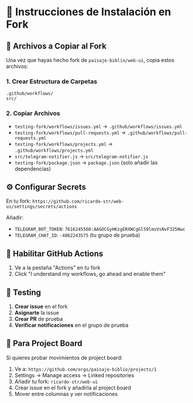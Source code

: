 # 🧪 Instrucciones de Instalación en Fork

## 📁 Archivos a Copiar al Fork

Una vez que hayas hecho fork de `paisaje-biblio/web-ui`, copia estos archivos:

### 1. Crear Estructura de Carpetas
```
.github/workflows/
src/
```

### 2. Copiar Archivos
- `testing-fork/workflows/issues.yml` → `.github/workflows/issues.yml`
- `testing-fork/workflows/pull-requests.yml` → `.github/workflows/pull-requests.yml`  
- `testing-fork/workflows/projects.yml` → `.github/workflows/projects.yml`
- `src/telegram-notifier.js` → `src/telegram-notifier.js`
- `testing-fork/package.json` → `package.json` (solo añadir las dependencias)

## ⚙️ Configurar Secrets

En tu fork: `https://github.com/ricardo-str/web-ui/settings/secrets/actions`

Añadir:
- `TELEGRAM_BOT_TOKEN`: `7616245560:AAGOCGyHKzgERXWCgGl59lmvVsNvF325Nwc`
- `TELEGRAM_CHAT_ID`: `-4862243575` (tu grupo de prueba)

## 🔧 Habilitar GitHub Actions

1. Ve a la pestaña "Actions" en tu fork
2. Click "I understand my workflows, go ahead and enable them"

## 🧪 Testing

1. **Crear issue** en el fork
2. **Asignarte** la issue
3. **Crear PR** de prueba
4. **Verificar notificaciones** en el grupo de prueba

## 🎯 Para Project Board

Si quieres probar movimientos de project board:
1. Ve a: `https://github.com/orgs/paisaje-biblio/projects/1`
2. Settings → Manage access → Linked repositories  
3. Añadir tu fork: `ricardo-str/web-ui`
4. Crear issue en el fork y añadirla al project board
5. Mover entre columnas y ver notificaciones
